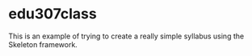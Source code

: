 # edu307class
This is an example of trying to create a really simple syllabus using the Skeleton framework.
